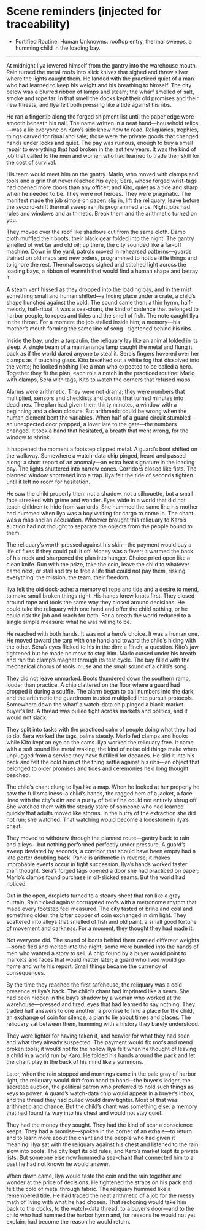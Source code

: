 # Scene reminders (injected for traceability)

* Fortified Routine, Human Unknowns: rooftop entry, thermal sweeps, a humming child in the loading bay.

---

At midnight Ilya lowered himself from the gantry into the warehouse mouth. Rain turned the metal roofs into slick knives that sighed and threw silver where the lights caught them. He landed with the practiced quiet of a man who had learned to keep his weight and his breathing to himself. The city below was a blurred ribbon of lamps and steam; the wharf smelled of salt, smoke and rope tar. In that smell the docks kept their old promises and their new threats, and Ilya felt both pressing like a tide against his ribs.

He ran a fingertip along the forged shipment list until the paper edge wore smooth beneath his nail. The name written in a neat hand—household relics—was a lie everyone on Karo’s side knew how to read. Reliquaries, trophies, things carved for ritual and sale; those were the private goods that changed hands under locks and quiet. The pay was ruinous, enough to buy a small repair to everything that had broken in the last few years. It was the kind of job that called to the men and women who had learned to trade their skill for the cost of survival.

His team would meet him on the gantry. Marlo, who moved with clamps and tools and a grin that never reached his eyes; Sera, whose forged wrist-tags had opened more doors than any officer; and Kito, quiet as a tide and sharp when he needed to be. They were not heroes. They were pragmatic. The manifest made the job simple on paper: slip in, lift the reliquary, leave before the second-shift thermal sweep ran its programmed arcs. Night jobs had rules and windows and arithmetic. Break them and the arithmetic turned on you.

They moved over the roof like shadows cut from the same cloth. Damp cloth muffled their boots; their black gear folded into the night. The gantry smelled of wet tar and old oil; up there, the city sounded like a far-off machine. Down in the yard, patrols moved in rehearsed patterns—guards trained on old maps and new orders, programmed to notice little things and to ignore the rest. Thermal sweeps sighed and stitched light across the loading bays, a ribbon of warmth that would find a human shape and betray it.

A steam vent hissed as they dropped into the loading bay, and in the mist something small and human shifted—a hiding place under a crate, a child’s shape hunched against the cold. The sound came then: a thin hymn, half-melody, half-ritual. It was a sea-chant, the kind of cadence that belonged to harbor people, to ropes and tides and the smell of fish. The note caught Ilya in the throat. For a moment the job stalled inside him; a memory—his mother’s mouth forming the same line of song—tightened behind his ribs.

Inside the bay, under a tarpaulin, the reliquary lay like an animal folded in its sleep. A single beam of a maintenance lamp caught the metal and flung it back as if the world dared anyone to steal it. Sera’s fingers hovered over her clamps as if touching glass. Kito breathed out a white fog that dissolved into the vents; he looked nothing like a man who expected to be called a hero. Together they fit the plan, each role a notch in the practiced routine: Marlo with clamps, Sera with tags, Kito to watch the corners that refused maps.

Alarms were arithmetic. They were not drama; they were numbers that multiplied, sensors and checklists and counts that turned minutes into deadlines. The plan had given them thirty minutes, a window with a beginning and a clean closure. But arithmetic could be wrong when the human element bent the variables. When half of a guard circuit stumbled—an unexpected door propped, a lover late to the gate—the numbers changed. It took a hand that hesitated, a breath that went wrong, for the window to shrink.

It happened the moment a footstep clipped metal. A guard’s boot shifted on the walkway. Somewhere a watch-data chip pinged, heard and passed along: a short report of an anomaly—an extra heat signature in the loading bay. The lights shuttered into narrow cones. Corridors closed like fists. The planned window shortened into a trap. Ilya felt the tide of seconds tighten until it left no room for hesitation.

He saw the child properly then: not a shadow, not a silhouette, but a small face streaked with grime and wonder. Eyes wide in a world that did not teach children to hide from warlords. She hummed the same line his mother had hummed when Ilya was a boy waiting for cargo to come in. The chant was a map and an accusation. Whoever brought this reliquary to Karo’s auction had not thought to separate the objects from the people bound to them.

The reliquary’s worth pressed against his skin—the payment would buy a life of fixes if they could pull it off. Money was a fever; it warmed the back of his neck and sharpened the plan into hunger. Choice pried open like a clean knife. Run with the prize, take the coin, leave the child to whatever came next, or stall and try to free a life that could not pay them, risking everything: the mission, the team, their freedom.

Ilya felt the old dock-ache: a memory of rope and tide and a desire to mend, to make small broken things right. His hands knew knots first. They closed around rope and tools the same way they closed around decisions. He could take the reliquary with one hand and offer the child nothing, or he could risk the job and reach for both. For a breath the world reduced to a single simple measure: what he was willing to be.

He reached with both hands. It was not a hero’s choice. It was a human one. He moved toward the tarp with one hand and toward the child’s hiding with the other. Sera’s eyes flicked to his in the dim; a flinch, a question. Kito’s jaw tightened but he made no move to stop him. Marlo cursed under his breath and ran the clamp’s magnet through its test cycle. The bay filled with the mechanical chorus of tools in use and the small sound of a child’s song.

They did not leave unmarked. Boots thundered down the southern ramp, louder than practice. A chip clattered on the floor where a guard had dropped it during a scuffle. The alarm began to call numbers into the dark, and the arithmetic the guardroom trusted multiplied into pursuit protocols. Somewhere down the wharf a watch-data chip pinged a black-market buyer’s list. A thread was pulled tight across markets and politics, and it would not slack.

They split into tasks with the practiced calm of people doing what they had to do. Sera worked the tags, palms steady. Marlo fed clamps and hooks while Kito kept an eye on the cams. Ilya worked the reliquary free. It came with a soft sound like metal waking, the kind of noise old things make when unplugged from a service they have fulfilled for decades. He slid it into his pack and felt the cold hum of the thing settle against his ribs—an object that belonged to older promises and tides and ceremonies he’d long thought beached.

The child’s chant clung to Ilya like a map. When he looked at her properly he saw the full smallness: a child’s hands, the ragged hem of a jacket, a face lined with the city’s dirt and a purity of belief he could not entirely shrug off. She watched them with the steady stare of someone who had learned quickly that adults moved like storms. In the hurry of the extraction she did not run; she watched. That watching would become a lodestone in Ilya’s chest.

They moved to withdraw through the planned route—gantry back to rain and alleys—but nothing performed perfectly under pressure. A guard’s sweep deviated by seconds; a corridor that should have been empty had a late porter doubling back. Panic is arithmetic in reverse; it makes improbable events occur in tight succession. Ilya’s hands worked faster than thought. Sera’s forged tags opened a door she had practiced on paper; Marlo’s clamps found purchase in oil-slicked seams. But the world had noticed.

Out in the open, droplets turned to a steady sheet that ran like a gray curtain. Rain ticked against corrugated roofs with a metronome rhythm that made every footstep feel measured. The city tasted of brine and coal and something older: the bitter copper of coin exchanged in dim light. They scattered into alleys that smelled of fish and old paint, a small good fortune of movement and darkness. For a moment, they thought they had made it.

Not everyone did. The sound of boots behind them carried different weights—some fled and melted into the night, some were bundled into the hands of men who wanted a story to sell. A chip found by a buyer would point to markets and faces that would matter later; a guard who lived would go home and write his report. Small things became the currency of consequences.

By the time they reached the first safehouse, the reliquary was a cold presence at Ilya’s back. The child’s chant had imprinted like a seam. She had been hidden in the bay’s shadow by a woman who worked at the warehouse—pressed and tired, eyes that had learned to say nothing. They traded half answers to one another: a promise to find a place for the child, an exchange of coin for silence, a plan to lie about times and places. The reliquary sat between them, humming with a history they barely understood.

They were lighter for having taken it, and heavier for what they had seen and what they already suspected. The payment would fix roofs and mend broken tools; it would not fix the hollow Ilya felt when he thought of leaving a child in a world run by Karo. He folded his hands around the pack and let the chant play in the back of his mind like a summons.

Later, when the rain stopped and mornings came in the pale gray of harbor light, the reliquary would drift from hand to hand—the buyer’s ledger, the secreted auction, the political patron who preferred to hold such things as keys to power. A guard’s watch-data chip would appear in a buyer’s inbox, and the thread they had pulled would draw tighter. Most of that was arithmetic and chance. But the child’s chant was something else: a memory that had found its way into his chest and would not stay quiet.

They had the money they sought. They had the kind of scar a conscience keeps. They had a promise—spoken in the corner of an exhale—to return and to learn more about the chant and the people who had given it meaning. Ilya sat with the reliquary against his chest and listened to the rain slow into pools. The city kept its old rules, and Karo’s market kept its private lists. But someone else now hummed a sea-chant that connected him to a past he had not known he would answer.

When dawn came, Ilya would taste the coin and the rain together and wonder at the price of decisions. He tightened the straps on his pack and felt the cold of metal through fabric. The reliquary hummed like a remembered tide. He had traded the neat arithmetic of a job for the messy math of living with what he had chosen. That reckoning would take him back to the docks, to the watch-data thread, to a buyer’s door—and to the child who had hummed the harbor hymn and, for reasons he would not yet explain, had become the reason he would return.
